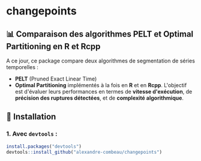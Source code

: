 # changepoints

## 📊 Comparaison des algorithmes PELT et Optimal Partitioning en R et Rcpp

A ce jour, ce package compare deux algorithmes de segmentation de séries temporelles :
  - **PELT** (Pruned Exact Linear Time)
  - **Optimal Partitioning**
implémentés à la fois en **R** et en **Rcpp**. L'objectif est d'évaluer leurs performances en termes de **vitesse d'exécution**, de **précision des ruptures détectées**, et de **complexité algorithmique**.

## 🚀 Installation

### 1. Avec `devtools` :
```r
install.packages("devtools")
devtools::install_github("alexandre-combeau/changepoints")
```
